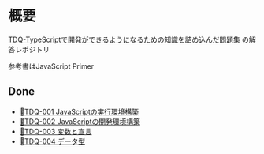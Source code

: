 # 概要
[TDQ-TypeScriptで開発ができるようになるための知識を詰め込んだ問題集](https://minerva.mamansoft.net/%F0%9F%93%97TDQ/%F0%9F%93%92TDQ) の解答レポジトリ

参考書はJavaScript Primer

## Done
- [📗TDQ-001 JavaScriptの実行環境構築](https://minerva.mamansoft.net/%F0%9F%93%97TDQ/%F0%9F%93%97TDQ-001+JavaScript%E3%81%AE%E5%AE%9F%E8%A1%8C%E7%92%B0%E5%A2%83%E6%A7%8B%E7%AF%89)
- [📗TDQ-002 JavaScriptの開発環境構築](https://minerva.mamansoft.net/%F0%9F%93%97TDQ/%F0%9F%93%97TDQ-002+JavaScript%E3%81%AE%E9%96%8B%E7%99%BA%E7%92%B0%E5%A2%83%E6%A7%8B%E7%AF%89)
- [📗TDQ-003 変数と宣言](https://minerva.mamansoft.net/%F0%9F%93%97TDQ/%F0%9F%93%97TDQ-003+%E5%A4%89%E6%95%B0%E3%81%A8%E5%AE%A3%E8%A8%80)
- [📗TDQ-004 データ型](https://minerva.mamansoft.net/%F0%9F%93%97TDQ/%F0%9F%93%97TDQ-004+%E3%83%87%E3%83%BC%E3%82%BF%E5%9E%8B)